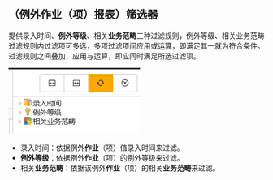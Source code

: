 ## （例外作业（项）报表）筛选器
提供录入时间、**例外等级**、相关**业务范畴**三种过滤规则，例外等级、相关业务范畴过滤规则内过滤项可多选，多项过滤项间应用或运算，即满足其一就为符合条件。过滤规则之间叠加，应用与运算，即应同时满足所选过滤项。

![](./images/筛选.png)

* 录入时间：依据例外**作业**（项）值录入时间来过滤。
* **例外等级**：依据例外**作业**（项）的例外等级来过滤。
* 相关**业务范畴**：依据该例外**作业**（项）的相关**业务范畴**来过滤。